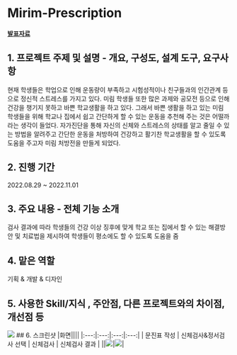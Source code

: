 # Mirim-Prescription
**[발표자료](https://www.canva.com/design/DAFTCg0MvaU/d0qR3aeF3iqBuwYFWbwHgw/edit?utm_content=DAFTCg0MvaU&utm_campaign=designshare&utm_medium=link2&utm_source=sharebutton)**

## 1. 프로젝트 주제 및 설명 - 개요, 구성도, 설계 도구, 요구사항 

현재 학생들은 학업으로 인해 운동량이 부족하고 시험성적이나 친구들과의 인간관계 등으로 정신적 스트레스를 가지고 있다.
미림 학생들 또한 많은 과제와 공모전 등으로 인해 건강을 챙기지 못하고 바쁜 학교생활을 하고 있다.
그래서 바쁜 생활을 하고 있는 미림 학생들을 위해 학교나 집에서 쉽고 간단하게 할 수 있는 운동을 추천해 주는 것은 어떨까라는 생각이 들었다. 
자가진단을 통해 자신의 신체와 스트레스의 상태를 알고 줄일 수 있는 방법을 알려주고 간단한 운동을 처방하여 건강하고 활기찬 학교생활을 할 수 있도록 도움을 주고자 미림 처방전을 만들게 되었다.

## 2. 진행 기간

2022.08.29 ~ 2022.11.01

## 3. 주요 내용 - 전체 기능 소개

검사 결과에 따라 학생들의 건강 이상 징후에 맞게 학교 또는 집에서 할 수 있는 해결방안 및 치료법을 제시하여 학생들이 평소에도 할 수 있도록 도움을 줌

## 4. 맡은 역할

기획 & 개발 & 디자인

## 5. 사용한 Skill/지식 , 주안점, 다른 프로젝트와의 차이점, 개선점 등

<img src="https://img.shields.io/badge/JAVA-007396?style=for-the-badge&logo=java&logoColor=white">
## 6. 스크린샷 
|화면||||
|:---:|:---:|:---:|:---:|
| 문진표 작성 | 신체검사&정서검사 선택 | 신체검사 | 신체검사 결과 |
|<img = src "https://media-private.canva.com/0QYxk/MAFTud0QYxk/1/s.png?X-Amz-Algorithm=AWS4-HMAC-SHA256&X-Amz-Credential=AKIAJWF6QO3UH4PAAJ6Q%2F20230226%2Fus-east-1%2Fs3%2Faws4_request&X-Amz-Date=20230226T080552Z&X-Amz-Expires=96586&X-Amz-Signature=d6a8427ebe7f61089c6399f553a1e7486d458c560c0fde5891a5a50a8fa6b9f0&X-Amz-SignedHeaders=host&response-expires=Mon%2C%2027%20Feb%202023%2010%3A55%3A38%20GMT">|<img src = "https://media-private.canva.com/oNiXk/MAFTuZoNiXk/1/s.png?X-Amz-Algorithm=AWS4-HMAC-SHA256&X-Amz-Credential=AKIAJWF6QO3UH4PAAJ6Q%2F20230226%2Fus-east-1%2Fs3%2Faws4_request&X-Amz-Date=20230226T143101Z&X-Amz-Expires=74896&X-Amz-Signature=9c36b2cd11c90a2901c1677d57ac30e30ae4bef2ada76212bb536d0a504fd705&X-Amz-SignedHeaders=host&response-expires=Mon%2C%2027%20Feb%202023%2011%3A19%3A17%20GMT">|<img src = "https://media-private.canva.com/NUmFA/MAFTuYNUmFA/1/s.png?X-Amz-Algorithm=AWS4-HMAC-SHA256&X-Amz-Credential=AKIAJWF6QO3UH4PAAJ6Q%2F20230226%2Fus-east-1%2Fs3%2Faws4_request&X-Amz-Date=20230226T160800Z&X-Amz-Expires=70190&X-Amz-Signature=a984f14b032c00fbb7a9dbd16af118e95e5a9cbef792c42c612815b0dfa867dc&X-Amz-SignedHeaders=host&response-expires=Mon%2C%2027%20Feb%202023%2011%3A37%3A50%20GMT"|<img src = "https://media-private.canva.com/Z_bys/MAFTurZ_bys/1/s.png?X-Amz-Algorithm=AWS4-HMAC-SHA256&X-Amz-Credential=AKIAJWF6QO3UH4PAAJ6Q%2F20230226%2Fus-east-1%2Fs3%2Faws4_request&X-Amz-Date=20230226T232410Z&X-Amz-Expires=42288&X-Amz-Signature=be2270b186f9322336d86f0fa9071ed7cd7a130e8bddca9d7e75ccec6c331dfb&X-Amz-SignedHeaders=host&response-expires=Mon%2C%2027%20Feb%202023%2011%3A08%3A58%20GMT">|


